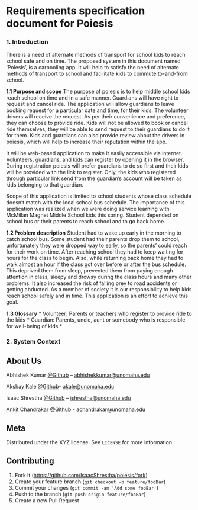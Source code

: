 # Requirements specification document for Poiesis

### 1. Introduction
There is a need of alternate methods of transport for school kids to reach school safe and on time. The proposed system in this document named ‘Poiesis’, is a carpooling app. It will help to satisfy the need of alternate methods of transport to school and facilitate kids to commute to-and-from school. 

  **1.1 Purpose and scope**
  The purpose of poiesis is to help middle school kids reach school on time and in a safe manner. Guardians will have right to request and cancel ride. The application will allow guardians to leave booking request for a particular date and time, for their kids. The volunteer drivers will receive the request. As per their convenience and preference, they can choose to provide ride. Kids will not be allowed to book or cancel ride themselves, they will be able to send request to their guardians to do it for them. Kids and guardians can also provide review about the drivers in poiesis, which will help to increase their reputation within the app. 
   
   It will be web-based application to make it easily accessible via internet. Volunteers, guardians, and kids can register by opening it in the browser. During registration poiesis will prefer guardians to do so first and their kids will be provided with the link to register. Only, the kids who registered through particular link send from the guardian’s account will be taken as kids belonging to that guardian.
   
   Scope of this application is limited to school students whose class schedule doesn’t match with the local school bus schedule. The importance of this application was realized when we were doing service learning with McMillan Magnet Middle School kids this spring. Student depended on school bus or their parents to reach school and to go back home.
   
   **1.2 Problem description**
   Student had to wake up early in the morning to catch school bus. Some student had their parents drop them to school, unfortunately they were dropped way to early, so the parents’ could reach for their work on time. After reaching school they had to keep waiting for hours for the class to begin. Also, while returning back home they had to walk almost an hour if the class got over before or after the bus schedule. This deprived them from sleep, prevented them from paying enough attention in class, sleepy and drowsy during the class hours and many other problems. It also increased the risk of falling prey to road accidents or getting abducted. As a member of society it is our responsibility to help kids reach school safely and in time. This application is an effort to achieve this goal. 
   
   **1.3 Glossary**
     * Volunteer: Parents or teachers who register to provide ride to the kids
     * Guardian: Parents, uncle, aunt or somebody who is responsible for well-being of kids
     * 
     
### 2. System Context

 



## About Us

Abhishek Kumar [@Github](https://github.com/akamazing) – abhishekkumar@unomaha.edu

Akshay Kale [@Github](https://github.com/kaleoyster)–  akale@unomaha.edu

Isaac Shrestha [@Github](https://github.com/IsaacShrestha) – ishrestha@unomaha.edu

Ankit Chandrakar [@Github](https://github.com/kaleoyster) - achandrakar@unomaha.edu

## Meta
Distributed under the XYZ license. See ``LICENSE`` for more information.


## Contributing

1. Fork it (<https://github.com/IsaacShrestha/poiesis/fork>)
2. Create your feature branch (`git checkout -b feature/fooBar`)
3. Commit your changes (`git commit -am 'Add some fooBar'`)
4. Push to the branch (`git push origin feature/fooBar`)
5. Create a new Pull Request

<!-- Markdown link & img dfn's -->
[npm-image]: https://img.shields.io/npm/v/datadog-metrics.svg?style=flat-square
[npm-url]: https://npmjs.org/package/datadog-metrics
[npm-downloads]: https://img.shields.io/npm/dm/datadog-metrics.svg?style=flat-square
[travis-image]: https://img.shields.io/travis/dbader/node-datadog-metrics/master.svg?style=flat-square
[travis-url]: https://travis-ci.org/dbader/node-datadog-metrics
[wiki]: https://github.com/yourname/yourproject/wiki

